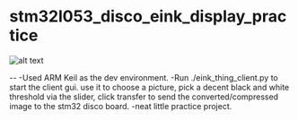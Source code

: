 # stm32l053_disco_eink_display_practice

![alt text](https://raw.githubusercontent.com/IsikcanYilmaz/stm32l053_disco_eink_display_practice/master/20170826_104507.jpg?token=ADsUstPh_v76QvF6JrlXTzD-99mdGxlPks5ZqvH6wA%3D%3D)

--
-Used ARM Keil as the dev environment. 
-Run ./eink_thing_client.py to start the client gui. use it to choose a picture, pick a decent black and white threshold via the slider, click transfer to send the converted/compressed image to the stm32 disco board. 
-neat little practice project.
